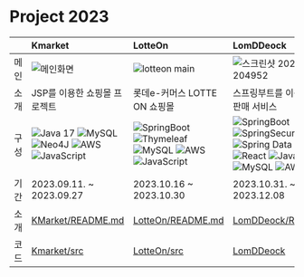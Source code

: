 # Project 2023
|  |Kmarket|LotteOn|LomDDeock|
|:--------------------|:----|:----|:-----|
|메인|![메인화면](https://github.com/jeongminchoi1017/Project/assets/153606946/5a2294b4-dcc5-474f-90d7-2af300571df4)|![lotteon main](https://github.com/jeongminchoi1017/Project/assets/153606946/eae23247-80de-410d-b789-4bab419f096b)|![스크린샷 2023-12-30 204952](https://github.com/jeongminchoi1017/Project/assets/153606946/09a3ffc2-0693-4b7e-af89-7497c46bee88)|
|소개|JSP를 이용한 쇼핑몰 프로젝트|롯데e-커머스 LOTTE ON 쇼핑몰| 스프링부트를 이용한 떡볶이 판매 서비스|
|구성|![Java 17](https://img.shields.io/badge/java17-%23ED8B00.svg) ![MySQL](https://img.shields.io/badge/MySQL-%2300f) ![Neo4J](https://img.shields.io/badge/JSP-008CC1) ![AWS](https://img.shields.io/badge/AWS-%23FF9900) ![JavaScript](https://img.shields.io/badge/javascript-%23323330) |![SpringBoot](https://img.shields.io/badge/spring-%236DB33F) ![Thymeleaf](https://img.shields.io/badge/Thymeleaf-%23005C0F) ![MySQL](https://img.shields.io/badge/MySQL-%2300f) ![AWS](https://img.shields.io/badge/AWS-%23FF9900) ![JavaScript](https://img.shields.io/badge/javascript-%23323330) | ![SpringBoot](https://img.shields.io/badge/spring-%236DB33F) ![SpringSecurity](https://img.shields.io/badge/SpringSecurity-%236DB33F) ![Spring Data JPA](https://img.shields.io/badge/Spring_Data_JPA-%236DB33F) 	![React](https://img.shields.io/badge/react-%2320232a.svg?style=for-the-badge&logo=react&logoColor=%2361DAFB) ![JavaScript](https://img.shields.io/badge/javascript-%23323330)  ![MySQL](https://img.shields.io/badge/MySQL-%2300f) ![AWS](https://img.shields.io/badge/AWS-%23FF9900)  |
|기간|2023.09.11. ~ 2023.09.27|2023.10.16 ~ 2023.10.30|2023.10.31. ~ 2023.12.08|
|소개| [KMarket/README.md](https://github.com/jeongminchoi1017/Project/blob/main/2023/Kmarket/README.md)|[LotteOn/README.md](https://github.com/jeongminchoi1017/Project/blob/main/2023/LotteON4/README.md)|[LomDDeock/README.md](https://github.com/jeongminchoi1017/Project/blob/main/2023/LomDDeock/README.md)|
|코드|[Kmarket/src](https://github.com/jeongminchoi1017/Project/tree/main/2023/Kmarket)|[LotteOn/src](https://github.com/jeongminchoi1017/Project/tree/main/2023/LotteON4)|[LomDDeock](https://github.com/jeongminchoi1017/Project/tree/main/2023/LomDDeock)|
